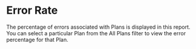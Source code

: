 ﻿---
sidebar_position: 2
---

# Error Rate

<head>
  <meta name="guidename" content="API Management"/>
  <meta name="context" content="GUID-9d6f83ac-3fe0-4909-89e1-14718d877d49"/>
</head>


The percentage of errors associated with Plans is displayed in this report. You can select a particular Plan from the All Plans filter to view the error percentage for that Plan. 
